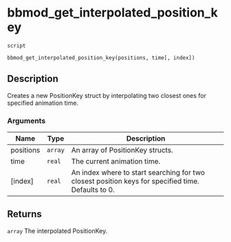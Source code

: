 # bbmod_get_interpolated_position_key
`script`
```gml
bbmod_get_interpolated_position_key(positions, time[, index])
```

## Description
Creates a new PositionKey struct by interpolating two closest ones
 for specified animation time.

### Arguments
| Name | Type | Description |
| ---- | ---- | ----------- |
| positions | `array` | An array of PositionKey structs. |
| time | `real` | The current animation time. |
| [index] | `real` | An index where to start searching for two closest position keys for specified time. Defaults to 0. |

## Returns
`array` The interpolated PositionKey.